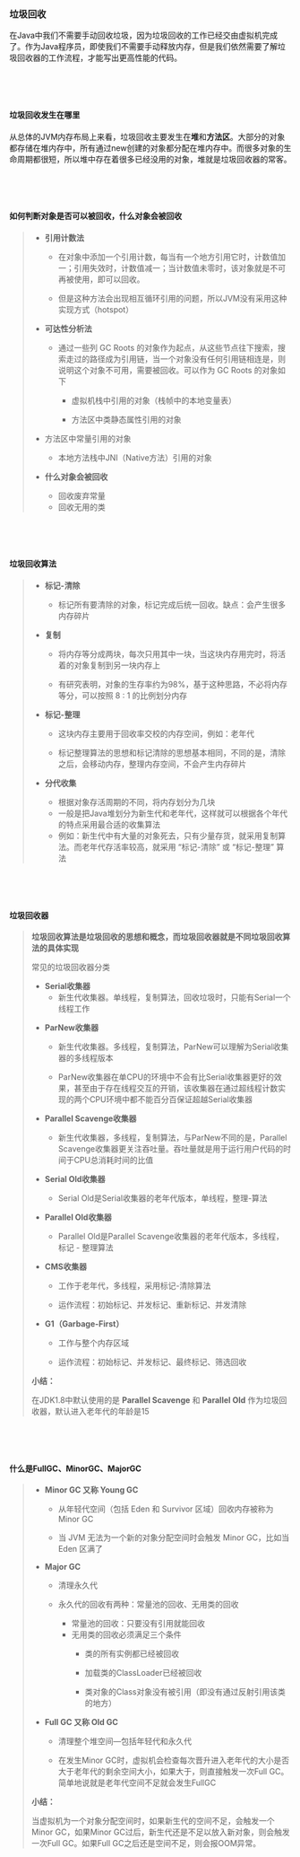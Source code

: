 ### 垃圾回收

在Java中我们不需要手动回收垃圾，因为垃圾回收的工作已经交由虚拟机完成了。作为Java程序员，即使我们不需要手动释放内存，但是我们依然需要了解垃圾回收器的工作流程，才能写出更高性能的代码。

​				

​				

#### 垃圾回收发生在哪里

从总体的JVM内存布局上来看，垃圾回收主要发生在**堆**和**方法区**。大部分的对象都存储在堆内存中，所有通过new创建的对象都分配在堆内存中。而很多对象的生命周期都很短，所以堆中存在着很多已经没用的对象，堆就是垃圾回收器的常客。

​						

​						

#### 如何判断对象是否可以被回收，什么对象会被回收

>* **引用计数法**
>   * 在对象中添加一个引用计数，每当有一个地方引用它时，计数值加一；引用失效时，计数值减一；当计数值未零时，该对象就是不可再被使用，即可以回收。
>
>   * 但是这种方法会出现相互循环引用的问题，所以JVM没有采用这种实现方式（hotspot）
>
>     
>* **可达性分析法**
>   * 通过一些列 GC Roots 的对象作为起点，从这些节点往下搜索，搜索走过的路径成为引用链，当一个对象没有任何引用链相连是，则说明这个对象不可用，需要被回收。可以作为 GC Roots 的对象如下
>     * 虚拟机栈中引用的对象（栈帧中的本地变量表）
>     
>     * 方法区中类静态属性引用的对象
>     
>  * 方法区中常量引用的对象
>     
>     * 本地方法栈中JNI（Native方法）引用的对象
>     
>       
>
>* **什么对象会被回收**
>   * 回收废弃常量
>   * 回收无用的类
>
>

​				

​				

#### 垃圾回收算法

>- **标记-清除**
>   - 标记所有要清除的对象，标记完成后统一回收。缺点：会产生很多内存碎片
>
>     
>
>- **复制**
>
>   - 将内存等分成两块，每次只用其中一块，当这块内存用完时，将活着的对象复制到另一块内存上
>
>   - 有研究表明，对象的生存率约为98%，基于这种思路，不必将内存等分，可以按照 8 : 1 的比例划分内存
>
>     
>
>- **标记-整理**
>
>   - 这块内存主要用于回收率交校的内存空间，例如：老年代
>
>   - 标记整理算法的思想和标记清除的思想基本相同，不同的是，清除之后，会移动内存，整理内存空间，不会产生内存碎片
>
>     
>
>- **分代收集**
>
>   - 根据对象存活周期的不同，将内存划分为几块
>   - 一般是把Java堆划分为新生代和老年代，这样就可以根据各个年代的特点采用最合适的收集算法
>   - 例如：新生代中有大量的对象死去，只有少量存货，就采用复制算法。而老年代存活率较高，就采用 “标记-清除” 或 “标记-整理” 算法

​				

​				

#### 垃圾回收器

>**垃圾回收算法是垃圾回收的思想和概念，而垃圾回收器就是不同垃圾回收算法的具体实现**
>
>常见的垃圾回收器分类
>
> * **Serial收集器**
>    * 新生代收集器。单线程，复制算法，回收垃圾时，只能有Serial一个线程工作
>
>      
>
> - **ParNew收集器**
>   - 新生代收集器。多线程，复制算法，ParNew可以理解为Serial收集器的多线程版本
>   
>   - ParNew收集器在单CPU的环境中不会有比Serial收集器更好的效果，甚至由于存在线程交互的开销，该收集器在通过超线程计数实现的两个CPU环境中都不能百分百保证超越Serial收集器
>   
>     
> - **Parallel Scavenge收集器**
>   
>   - 新生代收集器，多线程，复制算法，与ParNew不同的是，Parallel Scavenge收集器更关注吞吐量。吞吐量就是用于运行用户代码的时间于CPU总消耗时间的比值
>   
>     
> - **Serial Old收集器**
>   
>   - Serial Old是Serial收集器的老年代版本，单线程，整理-算法
>   
>     
> - **Parallel Old收集器**
>   
>   - Parallel Old是Parallel Scavenge收集器的老年代版本，多线程，标记 - 整理算法
>   
>     
> - **CMS收集器**
>   
>   - 工作于老年代，多线程，采用标记-清除算法
>   
>   - 运作流程：初始标记、并发标记、重新标记、并发清除
>   
>     
> - **G1（Garbage-First）**
>   - 工作与整个内存区域
>   
>   - 运作流程：初始标记、并发标记、最终标记、筛选回收
>   
>     
>
>**小结：**
>
>在JDK1.8中默认使用的是 **Parallel Scavenge** 和 **Parallel Old** 作为垃圾回收器，默认进入老年代的年龄是15

​				

​				

#### 什么是FullGC、MinorGC、MajorGC

>* **Minor GC 又称 Young GC** 
>
>   * 从年轻代空间（包括     Eden 和 Survivor 区域）回收内存被称为 Minor GC
>
>   * 当 JVM 无法为一个新的对象分配空间时会触发 Minor GC，比如当 Eden 区满了
>
>     
>
>* **Major GC**
>
>   * 清理永久代
>
>   * 永久代的回收有两种：常量池的回收、无用类的回收
>     * 常量池的回收：只要没有引用就能回收
>     * 无用类的回收必须满足三个条件
>       * 类的所有实例都已经被回收
>       
>       * 加载类的ClassLoader已经被回收
>    
>       * 类对象的Class对象没有被引用（即没有通过反射引用该类的地方）
>       
>         
>
>* **Full GC 又称 Old GC**
>
>   * 清理整个堆空间—包括年轻代和永久代
>
>   * 在发生Minor GC时，虚拟机会检查每次晋升进入老年代的大小是否大于老年代的剩余空间大小，如果大于，则直接触发一次Full GC。简单地说就是老年代空间不足就会发生FullGC
>
>     
>
>**小结：**
>
>当虚拟机为一个对象分配空间时，如果新生代的空间不足，会触发一个Minor GC，如果Minor GC过后，新生代还是不足以放入新对象，则会触发一次Full GC。如果Full GC之后还是空间不足，则会报OOM异常。

